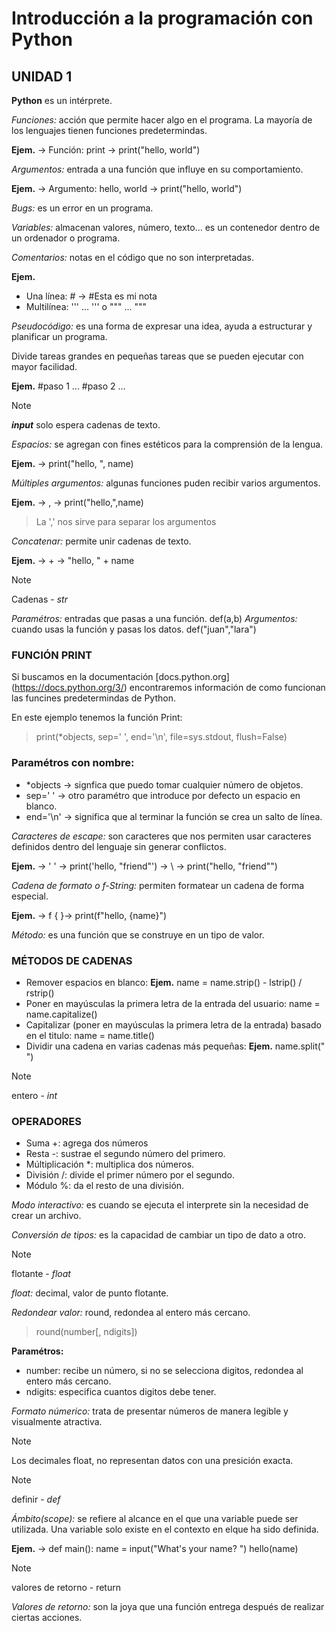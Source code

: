 # Introducción a la programación con Python

## UNIDAD 1 

**Python** es un intérprete.

*Funciones:* acción que permite hacer algo en el programa. La mayoría
de los lenguajes tienen funciones predetermindas.

**Ejem.** -> Función: print -> print("hello, world")

*Argumentos:* entrada a una función que influye en su comportamiento.

**Ejem.** -> Argumento: hello, world -> print("hello, world")

*Bugs:* es un error en un programa.

*Variables:* almacenan valores, número, texto... es un contenedor dentro de un 
ordenador o programa.

*Comentarios:* notas en el código que no son interpretadas.

**Ejem.** 
- Una línea: # -> #Esta es mi nota
- Multilínea: ''' ... ''' o """ ... """

*Pseudocódigo:* es una forma de expresar una idea, ayuda a estructurar y planificar un programa.

Divide tareas grandes en pequeñas tareas que se pueden ejecutar con mayor facilidad.

**Ejem.** #paso 1 ... #paso 2 ...

> [!NOTE]
> **_input_** solo espera cadenas de texto.

*Espacios:* se agregan con fines estéticos para la comprensión de la lengua. 

**Ejem.** -> print("hello, ", name)

*Múltiples argumentos:* algunas funciones puden recibir varios argumentos.

**Ejem.** -> , -> print("hello,",name)
> La ',' nos sirve para separar los argumentos

*Concatenar:* permite unir cadenas de texto.

 **Ejem.** -> + -> "hello, " + name

> [!NOTE]
> Cadenas - _str_

*Paramétros:* entradas que pasas a una función. def(a,b)
*Argumentos:* cuando usas la función y pasas los datos. def("juan","lara")

### FUNCIÓN PRINT 

Si buscamos en la documentación [docs.python.org] (https://docs.python.org/3/) encontraremos información de como funcionan las funcines predetermindas de Python.

En este ejemplo tenemos la función Print:
> print(*objects, sep=' ', end='\n', file=sys.stdout, flush=False)

### Paramétros con nombre:

- *objects -> signfica que puedo tomar cualquier número de objetos.
- sep=' ' -> otro paramétro que introduce por defecto un espacio en blanco.
- end='\n' -> significa que al terminar la función se crea un salto de línea.

*Caracteres de escape:* son caracteres que nos permiten usar caracteres definidos dentro del lenguaje sin  generar conflictos.

**Ejem.**
-> ' ' -> print('hello, "friend"')
->  \ -> print("hello, \"friend\"")

*Cadena de formato o f-String:* permiten formatear un cadena de forma especial.

**Ejem.** -> f  { }-> print(f"hello, {name}")

*Método:* es una función que se construye en un tipo de valor.

### MÉTODOS DE CADENAS 

- Remover espacios en blanco: **Ejem.** name = name.strip() - lstrip() / rstrip()
- Poner en mayúsculas la primera letra de la entrada del usuario: name = name.capitalize()
- Capitalizar (poner en mayúsculas la primera letra de la entrada) basado en el titulo: name = name.title()
- Dividir una cadena en varias cadenas más pequeñas: **Ejem.** name.split(" ")

> [!NOTE]
> entero - _int_

### OPERADORES
- Suma +: agrega dos números
- Resta -: sustrae el segundo número del primero.
- Múltiplicación *: multiplica dos números.
- División /: divide el primer número por el segundo.
- Módulo %: da el resto de una división.

*Modo interactivo:* es cuando se ejecuta el interprete sin la necesidad de crear un archivo.

*Conversión de tipos:* es la capacidad de cambiar un tipo de dato a otro.

> [!NOTE]
> flotante - _float_

*float:* decimal, valor de punto flotante.

*Redondear valor:* round, redondea al entero más cercano.
> round(number[, ndigits])

**Paramétros:**
- number: recibe un número, si no se selecciona digitos, redondea al entero más cercano.
- ndigits: especifica cuantos digitos debe tener.

*Formato númerico:* trata de presentar números de manera legible y visualmente atractiva.

> [!NOTE]
> Los decimales float, no representan datos con una presición exacta.

> [!NOTE]
> definir - _def_

*Ámbito(scope):* se refiere al alcance en el que una variable puede ser utilizada.
Una variable solo existe en el contexto en elque ha sido definida.

**Ejem.** -> def main():
                name = input("What's your name? ")
                hello(name)

> [!NOTE]
> valores de retorno - return

*Valores de retorno:* son la joya que una función entrega después de realizar ciertas acciones.
